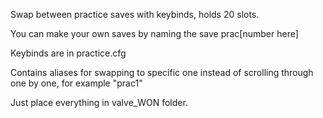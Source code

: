Swap between practice saves with keybinds, holds 20 slots.

You can make your own saves by naming the save prac[number here]

Keybinds are in practice.cfg

Contains aliases for swapping to specific one instead of scrolling through one by one, for example "prac1"

Just place everything in valve_WON folder.

